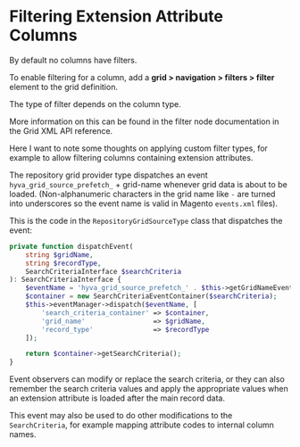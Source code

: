 # Filtering Extension Attribute Columns

By default no columns have filters.

To enable filtering for a column, add a **grid > navigation > filters > filter** element to the grid definition.

The type of filter depends on the column type.

More information on this can be found in the filter node documentation in the Grid XML API reference.

Here I want to note some thoughts on applying custom filter types, for example to allow filtering columns containing extension attributes.

The repository grid provider type dispatches an event `hyva_grid_source_prefetch_` + grid-name whenever grid data is about to be loaded. (Non-alphanumeric characters in the grid name like `-` are turned into underscores so the event name is valid in Magento `events.xml` files).

This is the code in the `RepositoryGridSourceType` class that dispatches the event:

```php
private function dispatchEvent(
    string $gridName,
    string $recordType,
    SearchCriteriaInterface $searchCriteria
): SearchCriteriaInterface {
    $eventName = 'hyva_grid_source_prefetch_' . $this->getGridNameEventSuffix($gridName):
    $container = new SearchCriteriaEventContainer($searchCriteria);
    $this->eventManager->dispatch($eventName, [
        'search_criteria_container' => $container,
        'grid_name'                 => $gridName,
        'record_type'               => $recordType
    ]);

    return $container->getSearchCriteria();
}
```

Event observers can modify or replace the search criteria, or they can also remember the search criteria values and apply the appropriate values when an extension attribute is loaded after the main record data.

This event may also be used to do other modifications to the `SearchCriteria`, for example mapping attribute codes to internal column names.
